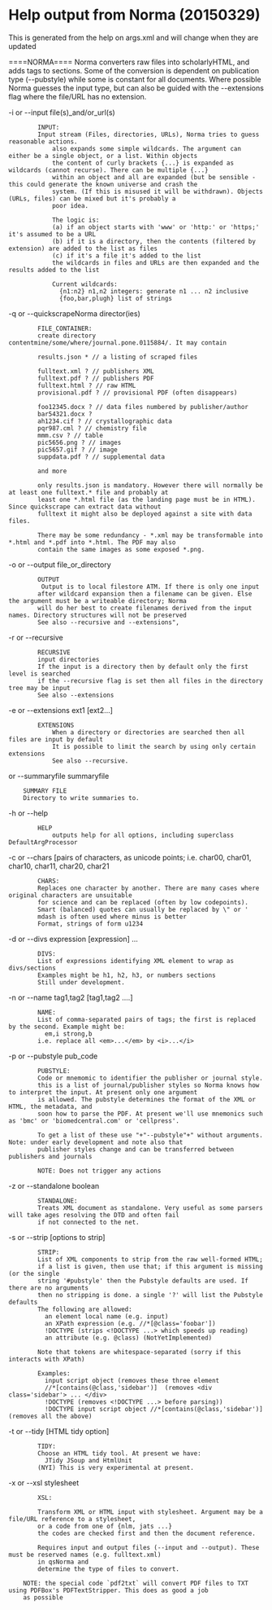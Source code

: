 # Help output from Norma (20150329)

This is generated from the help on args.xml and will change when they are updated

====NORMA====
Norma converters raw files into scholarlyHTML, and adds tags to sections.
Some of the conversion is dependent on publication type (--pubstyle) while some
is constant for all documents. Where possible Norma guesses the input type, but can
also be guided with the --extensions flag where the file/URL has no extension. 

-i or --input  file(s)_and/or_url(s)

			INPUT:
			Input stream (Files, directories, URLs), Norma tries to guess reasonable actions. 
				also expands some simple wildcards. The argument can either be a single object, or a list. Within objects
				the content of curly brackets {...} is expanded as wildcards (cannot recurse). There can be multiple {...}
				within an object and all are expanded (but be sensible - this could generate the known universe and crash the
				system. (If this is misused it will be withdrawn). Objects (URLs, files) can be mixed but it's probably a
				poor idea.
				
				The logic is: 
				(a) if an object starts with 'www' or 'http:' or 'https;' it's assumed to be a URL
				(b) if it is a directory, then the contents (filtered by extension) are added to the list as files
				(c) if it's a file it's added to the list
				the wildcards in files and URLs are then expanded and the results added to the list
				
				Current wildcards:
				  {n1:n2} n1,n2 integers: generate n1 ... n2 inclusive
				  {foo,bar,plugh} list of strings
					  
		

-q or --quickscrapeNorma  director(ies)

			FILE_CONTAINER:
			create directory  contentmine/some/where/journal.pone.0115884/. It may contain
			
			results.json * // a listing of scraped files
			
			fulltext.xml ? // publishers XML
			fulltext.pdf ? // publishers PDF
			fulltext.html ? // raw HTML
			provisional.pdf ? // provisional PDF (often disappears)
			
			foo12345.docx ? // data files numbered by publisher/author
			bar54321.docx ?
			ah1234.cif ? // crystallographic data
			pqr987.cml ? // chemistry file
			mmm.csv ? // table
			pic5656.png ? // images
			pic5657.gif ? // image
			suppdata.pdf ? // supplemental data
			
			and more
			
			only results.json is mandatory. However there will normally be at least one fulltext.* file and probably at 
			least one *.html file (as the landing page must be in HTML). Since quickscrape can extract data without 
			fulltext it might also be deployed against a site with data files.
			
			There may be some redundancy - *.xml may be transformable into *.html and *.pdf into *.html. The PDF may also 
			contain the same images as some exposed *.png.
		

-o or --output  file_or_directory

			OUTPUT
			 Output is to local filestore ATM. If there is only one input
			after wildcard expansion then a filename can be given. Else the argument must be a writeable directory; Norma
			will do her best to create filenames derived from the input names. Directory structures will not be preserved
			See also --recursive and --extensions",
		

-r or --recursive 

			RECURSIVE
			input directories
			If the input is a directory then by default only the first level is searched
			if the --recursive flag is set then all files in the directory tree may be input
			See also --extensions
		

-e or --extensions  ext1 [ext2...]

			EXTENSIONS
				When a directory or directories are searched then all files are input by default
				It is possible to limit the search by using only certain extensions
				See also --recursive.
		

 or --summaryfile  summaryfile

		SUMMARY FILE
		Directory to write summaries to.
		

-h or --help 

			HELP
				outputs help for all options, including superclass DefaultArgProcessor
		

-c or --chars  [pairs of characters, as unicode points; i.e. char00, char01, char10, char11, char20, char21

			CHARS:
			Replaces one character by another. There are many cases where original characters are unsuitable 
			for science and can be replaced (often by low codepoints).
			Smart (balanced) quotes can usually be replaced by \" or '
			mdash is often used where minus is better
			Format, strings of form u1234 
		

-d or --divs  expression [expression] ...

			DIVS:
			List of expressions identifying XML element to wrap as divs/sections
			Examples might be h1, h2, h3, or numbers sections
			Still under development.
		

-n or --name   tag1,tag2 [tag1,tag2 ....]

			NAME:
			List of comma-separated pairs of tags; the first is replaced by the second. Example might be:
			  em,i strong,b
			i.e. replace all <em>...</em> by <i>...</i>
		

-p or --pubstyle  pub_code

			PUBSTYLE:
			Code or mnemomic to identifier the publisher or journal style. 
			this is a list of journal/publisher styles so Norma knows how to interpret the input. At present only one argument 
			is allowed. The pubstyle determines the format of the XML or HTML, the metadata, and
			soon how to parse the PDF. At present we'll use mnemonics such as 'bmc' or 'biomedcentral.com' or 'cellpress'.
			
			To get a list of these use "+"--pubstyle"+" without arguments. Note: under early development and note also that 
			publisher styles change and can be transferred between publishers and journals
			
			NOTE: Does not trigger any actions
		

-z or --standalone  boolean

			STANDALONE:
			Treats XML document as standalone. Very useful as some parsers will take ages resolving the DTD and often fail
			if not connected to the net. 
		

-s or --strip  [options to strip]

			STRIP:
			List of XML components to strip from the raw well-formed HTML;
			if a list is given, then use that; if this argument is missing (or the single
			string '#pubstyle' then the Pubstyle defaults are used. If there are no arguments
			then no stripping is done. a single '?' will list the Pubstyle defaults
			The following are allowed:
			  an element local name (e.g. input)
			  an XPath expression (e.g. //*[@class='foobar'])
			  !DOCTYPE (strips <!DOCTYPE ...> which speeds up reading)
			  an attribute (e.g. @class) (NotYetImplemented)
			
			Note that tokens are whitespace-separated (sorry if this interacts with XPath)
			
			Examples: 
			  input script object (removes these three element
			  //*[contains(@class,'sidebar')]  (removes <div class='sidebar'> ... </div>
			  !DOCTYPE (removes <!DOCTYPE ...> before parsing))
			  !DOCTYPE input script object //*[contains(@class,'sidebar')] (removes all the above)
			
		

-t or --tidy  [HTML tidy option]

			TIDY:
			Choose an HTML tidy tool. At present we have:
			  JTidy JSoup and HtmlUnit 
			(NYI) This is very experimental at present.
		

-x or --xsl  stylesheet

			XSL:
			
			Transform XML or HTML input with stylesheet. Argument may be a file/URL reference to a stylesheet,
			or a code from one of {nlm, jats ...}
			the codes are checked first and then the document reference.
			
			Requires input and output files (--input and --output). These must be reserved names (e.g. fulltext.xml) 
			in qsNorma and
			determine the type of files to convert.
		
		NOTE: the special code `pdf2txt` will convert PDF files to TXT using PDFBox's PDFTextStripper. This does as good a job
		as possible 
		
